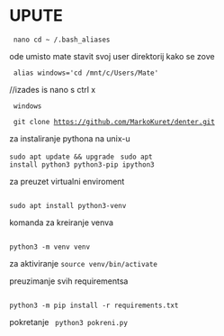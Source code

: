 
<h1>UPUTE</h1>

<code> nano cd ~ /.bash_aliases </code>

ode umisto mate stavit svoj user direktorij kako se zove

<code> alias windows='cd /mnt/c/Users/Mate' </code>

//izades is nano s ctrl x

<code> windows </code>

<code> git clone https://github.com/MarkoKuret/denter.git </code>

za instaliranje pythona na unix-u

<code>sudo apt update && upgrade</code>
<code>
sudo apt install python3 python3-pip ipython3
</code>

za preuzet virtualni enviroment

<code>
sudo apt install python3-venv
</code>

komanda za kreiranje venva

<code>
python3 -m venv venv
</code>


za aktiviranje
<code>source venv/bin/activate</code>

preuzimanje svih requirementsa

<code>
python3 -m pip install -r requirements.txt
</code>


pokretanje
<code>
python3 pokreni.py
</code>
